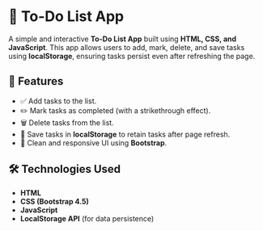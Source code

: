 # 📝 To-Do List App

A simple and interactive **To-Do List App** built using **HTML, CSS, and JavaScript**. This app allows users to add, mark, delete, and save tasks using **localStorage**, ensuring tasks persist even after refreshing the page.

## 🚀 Features
- ✅ Add tasks to the list.
- ✏️ Mark tasks as completed (with a strikethrough effect).
- 🗑️ Delete tasks from the list.
- 💾 Save tasks in **localStorage** to retain tasks after page refresh.
- 🎨 Clean and responsive UI using **Bootstrap**.

## 🛠️ Technologies Used
- **HTML**
- **CSS (Bootstrap 4.5)**
- **JavaScript**
- **LocalStorage API** (for data persistence)




